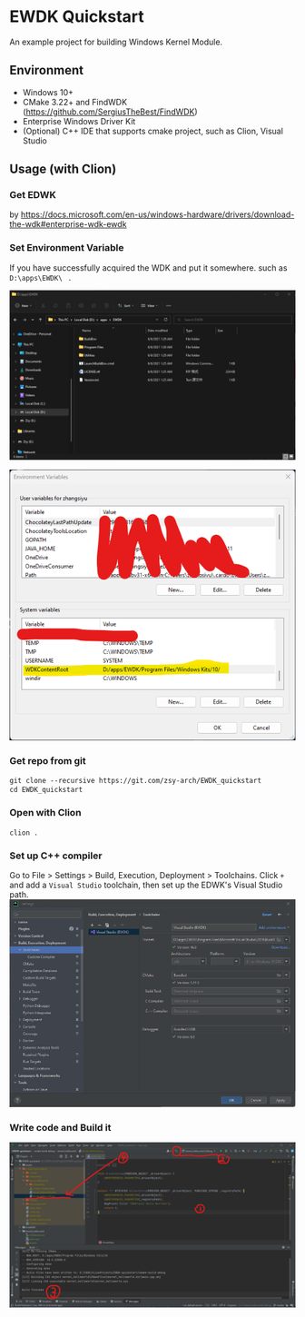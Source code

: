 # EWDK Quickstart

An example project for building Windows Kernel Module.

## Environment

* Windows 10+
* CMake 3.22+ and FindWDK (https://github.com/SergiusTheBest/FindWDK)
* Enterprise Windows Driver Kit
* (Optional) C++ IDE that supports cmake project, such as Clion, Visual Studio

## Usage (with Clion)

### Get EDWK

by https://docs.microsoft.com/en-us/windows-hardware/drivers/download-the-wdk#enterprise-wdk-ewdk

### Set Environment Variable

If you have successfully acquired the WDK and put it somewhere.
such as `D:\apps\EWDK\ ` .

![](assets/pictures/pic2.png)

![](assets/pictures/pic1.png)

### Get repo from git
```shell
git clone --recursive https://git.com/zsy-arch/EWDK_quickstart
cd EWDK_quickstart 
```

### Open with Clion
```shell
clion .
```

### Set up C++ compiler

Go to File > Settings > Build, Execution, Deployment > Toolchains.
Click `+` and add a `Visual Studio` toolchain, then set up the EDWK's Visual Studio path.
![](assets/pictures/pic3.png)

### Write code and Build it

![](assets/pictures/pic4.png)
